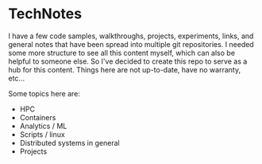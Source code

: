 # TechNotes

I have a few code samples, walkthroughs, projects, experiments, links, and
general notes that have been spread into multiple git repositories. I needed
some more structure to see all this content myself, which can also be helpful to
someone else. So I've decided to create this repo to serve as a hub for this
content. Things here are not up-to-date, have no warranty, etc...

Some topics here are:
- HPC
- Containers
- Analytics / ML
- Scripts / linux
- Distributed systems in general
- Projects
